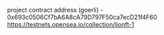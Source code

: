 project contract address (goerli) - 0x693c0506Cf7bA6A8cA79D797F50ca7ecD21f4F60
https://testnets.opensea.io/collection/lionft-1
